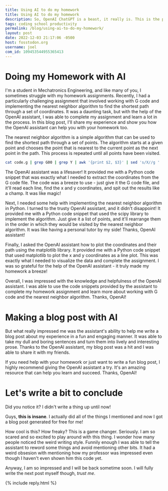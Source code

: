 ```yaml
---
title: Using AI to do my homework
title: Using AI to do my homework
description: So, OpenAI ChatGPT is a beast, it really is. This is the process I used to make my homework with it!
tags: coding school productivity
permalink: /blog/using-ai-to-do-my-homework/
layout: post
date: 2022-12-03 21:17:06 -0500
host: fosstodon.org
username: joel
com_id: 109453544955365413
---
```


# Doing my Homework with AI

I'm a student in Mechatronics Engineering, and like many of you, I sometimes struggle with my homework assignments. Recently, I had a particularly challenging assignment that involved working with G code and implementing the nearest neighbor algorithm to find the shortest path through a set of coordinates. It was a daunting task, but with the help of the OpenAI assistant, I was able to complete my assignment and learn a lot in the process. In this blog post, I'll share my experience and show you how the OpenAI assistant can help you with your homework too.

The nearest neighbor algorithm is a simple algorithm that can be used to find the shortest path through a set of points. The algorithm starts at a given point and chooses the point that is nearest to the current point as the next point in the path. This process is repeated until all points have been visited.

```bash
cat code.g | grep G00 | grep Y | awk '{print $2, $3}' | sed 's/X//g ' | sed 's/Y//g'
```

The OpenAI assistant was a lifesaver! It provided me with a Python code snippet that was exactly what I needed to extract the coordinates from the G code file. The code was a breeze to use - just give it the G code file, and it'll read each line, find the x and y coordinates, and spit out the results like a champ. It was like magic!

Next, I needed some help with implementing the nearest neighbor algorithm in Python. I turned to the trusty OpenAI assistant, and it didn't disappoint! It provided me with a Python code snippet that used the scipy library to implement the algorithm. Just give it a list of points, and it'll rearrange them in the order in which they would be visited by the nearest neighbor algorithm. It was like having a personal tutor by my side! Thanks, OpenAI assistant!

Finally, I asked the OpenAI assistant how to plot the coordinates and their path using the matplotlib library. It provided me with a Python code snippet that used matplotlib to plot the x and y coordinates as a line plot. This was exactly what I needed to visualize the data and complete the assignment. I was so grateful for the help of the OpenAI assistant - it truly made my homework a breeze!

Overall, I was impressed with the knowledge and helpfulness of the OpenAI assistant. I was able to use the code snippets provided by the assistant to complete my homework assignment and learn more about working with G code and the nearest neighbor algorithm. Thanks, OpenAI!


# Making a blog post with AI

But what really impressed me was the assistant's ability to help me write a blog post about my experience in a fun and engaging manner. It was able to take my dull and boring sentences and turn them into lively and interesting prose. Thanks to the OpenAI assistant, my blog post was a hit and I was able to share it with my friends.

If you need help with your homework or just want to write a fun blog post, I highly recommend giving the OpenAI assistant a try. It's an amazing resource that can help you learn and succeed. Thanks, OpenAI!

# Let's write a bit to conclude

Did you notice it? I didn't write a thing up until now!

Guys, **this is insane**. I actually did all of the things I mentioned and now I got a blog post generated for free for me!

How cool is this? How freaky? This is a game changer. Seriously. I am so scared and so excited to play around with this thing. I wonder how many people noticed the weird writing style. Funnily enough I was able to tell the assistant to reword some things and avoid mentioning other bits. It had a weird obsesion with mentioning how my professor was impressed even though I haven't even shown him this code yet.

Anyway, I am so impressed and I will be back sometime soon. I will fully write the next post myself though, *trust me*.

{% include reply.html %}
